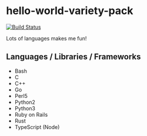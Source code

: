 # hello-world-variety-pack

[![Build Status](https://travis-ci.org/HibikineKage/hello-world-variety-pack.svg?branch=master)](https://travis-ci.org/HibikineKage/hello-world-variety-pack)

Lots of languages makes me fun!

## Languages / Libraries / Frameworks

- Bash
- C
- C++
- Go
- Perl5
- Python2
- Python3
- Ruby on Rails
- Rust
- TypeScript (Node)
